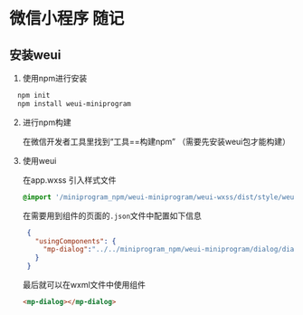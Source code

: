 # 微信小程序 随记
## 安装weui

1. 使用npm进行安装
```bash
  npm init
  npm install weui-miniprogram
```
2. 进行npm构建  
  
   在微信开发者工具里找到“工具==构建npm” （需要先安装weui包才能构建）
3. 使用weui  
  
   在app.wxss 引入样式文件
   ```css
   @import '/miniprogram_npm/weui-miniprogram/weui-wxss/dist/style/weui.wxss';  
   ```

   在需要用到组件的页面的`.json`文件中配置如下信息
   ```json
    {
      "usingComponents": {
        "mp-dialog":"../../miniprogram_npm/weui-miniprogram/dialog/dialog"
      }
    }
   ```
    最后就可以在wxml文件中使用组件
    ```html
    <mp-dialog></mp-dialog>
    ```
